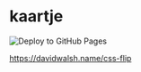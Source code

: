 # kaartje

![Deploy to GitHub Pages](https://github.com/ThomasAndrewMacLean/kaartje/workflows/Deploy%20to%20GitHub%20Pages/badge.svg)


https://davidwalsh.name/css-flip